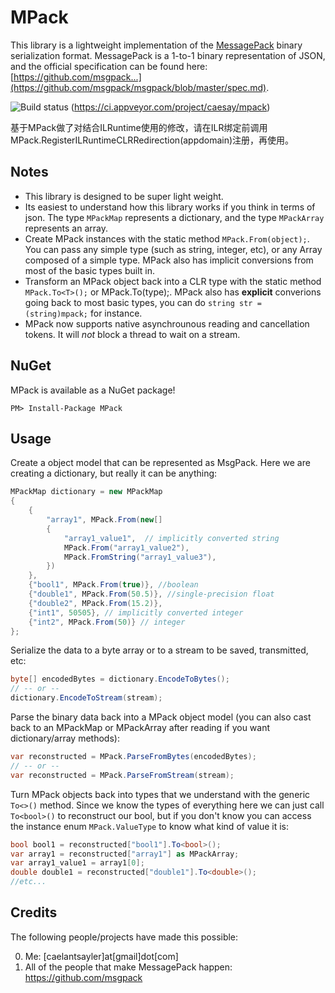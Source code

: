 MPack   
=====
This library is a lightweight implementation of the [MessagePack](http://msgpack.org/) binary serialization format. MessagePack is a 1-to-1 binary representation of JSON, and the official specification can be found here: [https://github.com/msgpack...](https://github.com/msgpack/msgpack/blob/master/spec.md).

![Build status](https://ci.appveyor.com/api/projects/status/84jv0lllniqsicpb?svg=true) (https://ci.appveyor.com/project/caesay/mpack)

基于MPack做了对结合ILRuntime使用的修改，请在ILR绑定前调用MPack.RegisterILRuntimeCLRRedirection(appdomain)注册，再使用。

Notes
-----
* This library is designed to be super light weight.
* Its easiest to understand how this library works if you think in terms of json. The type `MPackMap` represents a dictionary, and the type `MPackArray` represents an array. 
* Create MPack instances with the static method `MPack.From(object);`. You can pass any simple type (such as string, integer, etc), or any Array composed of a simple type. MPack also has implicit conversions from most of the basic types built in.
* Transform an MPack object back into a CLR type with the static method `MPack.To<T>();` or MPack.To(type);. MPack also has **explicit** converions going back to most basic types, you can do `string str = (string)mpack;` for instance.
* MPack now supports native asynchrounous reading and cancellation tokens. It will *not* block a thread to wait on a stream.

NuGet
-----
MPack is available as a NuGet package!
```
PM> Install-Package MPack
```

Usage
-----
Create a object model that can be represented as MsgPack. Here we are creating a dictionary, but really it can be anything:
```csharp
MPackMap dictionary = new MPackMap
{
    {
        "array1", MPack.From(new[]
        {
            "array1_value1",  // implicitly converted string
            MPack.From("array1_value2"),
            MPack.FromString("array1_value3"),
        })
    },
    {"bool1", MPack.From(true)}, //boolean
    {"double1", MPack.From(50.5)}, //single-precision float
    {"double2", MPack.From(15.2)},
    {"int1", 50505}, // implicitly converted integer
    {"int2", MPack.From(50)} // integer
};
```
Serialize the data to a byte array or to a stream to be saved, transmitted, etc:
```csharp
byte[] encodedBytes = dictionary.EncodeToBytes();
// -- or --
dictionary.EncodeToStream(stream);
```
Parse the binary data back into a MPack object model (you can also cast back to an MPackMap or MPackArray after reading if you want dictionary/array methods):
```csharp
var reconstructed = MPack.ParseFromBytes(encodedBytes);
// -- or --
var reconstructed = MPack.ParseFromStream(stream);
```
Turn MPack objects back into types that we understand with the generic `To<>()` method. Since we know the types of everything here we can just call `To<bool>()` to reconstruct our bool, but if you don't know you can access the instance enum `MPack.ValueType` to know what kind of value it is:
```csharp
bool bool1 = reconstructed["bool1"].To<bool>();
var array1 = reconstructed["array1"] as MPackArray;
var array1_value1 = array1[0];
double double1 = reconstructed["double1"].To<double>();
//etc...
```

Credits
-------
The following people/projects have made this possible:

0. Me: [caelantsayler]at[gmail]dot[com]
0. All of the people that make MessagePack happen: https://github.com/msgpack
